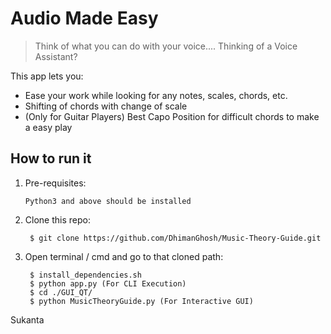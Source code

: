 # Audio Made Easy
> Think of what you can do with your voice.... Thinking of a Voice Assistant?

This app lets you:
- Ease your work while looking for any notes, scales, chords, etc.
- Shifting of chords with change of scale
- (Only for Guitar Players) Best Capo Position for difficult chords to make a easy play

## How to run it

1. Pre-requisites:
	```
	Python3 and above should be installed
	```
2. Clone this repo:

		$ git clone https://github.com/DhimanGhosh/Music-Theory-Guide.git


3. Open terminal / cmd and go to that cloned path:

		$ install_dependencies.sh
		$ python app.py (For CLI Execution)
		$ cd ./GUI_QT/
		$ python MusicTheoryGuide.py (For Interactive GUI)
Sukanta
